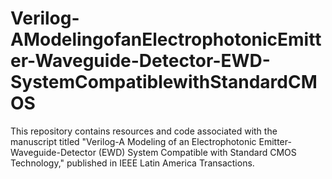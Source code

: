 # Verilog-AModelingofanElectrophotonicEmitter-Waveguide-Detector-EWD-SystemCompatiblewithStandardCMOS
This repository contains resources and code associated with the manuscript titled "Verilog-A Modeling of an Electrophotonic Emitter-Waveguide-Detector (EWD) System Compatible with Standard CMOS Technology," published in IEEE Latin America Transactions.
